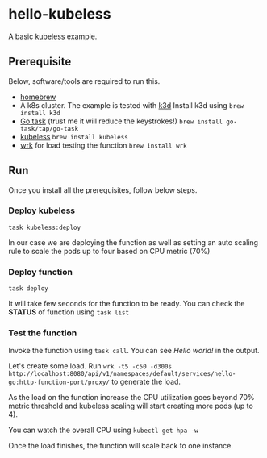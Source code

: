 # hello-kubeless

A basic [kubeless](https://kubeless.io/) example.

## Prerequisite

Below, software/tools are required to run this. 

- [homebrew](https://brew.sh/)
- A k8s cluster. The example is tested with [k3d](https://k3d.io/) Install k3d using `brew install k3d` 
- [Go task](https://taskfile.dev/#/) (trust me it will reduce the keystrokes!) `brew install go-task/tap/go-task`
- [kubeless](https://kubeless.io/) `brew install kubeless`
- [wrk](https://github.com/wg/wrk) for load testing the function `brew install wrk`

## Run

Once you install all the prerequisites, follow below steps.

### Deploy kubeless

```shell
task kubeless:deploy
```

In our case we are deploying the function as well as setting an auto scaling rule to scale the pods up to four based on CPU metric (70%)

### Deploy function

```shell
task deploy
```

It will take few seconds for the function to be ready. You can check the __STATUS__ of function using `task list`

### Test the function

Invoke the function using `task call`. You can see _Hello world!_ in the output.

Let's create some load. Run `wrk -t5 -c50 -d300s http://localhost:8080/api/v1/namespaces/default/services/hello-go:http-function-port/proxy/` to generate the load. 

As the load on the function increase the CPU utilization goes beyond 70% metric threshold and kubeless scaling will start creating more pods (up to 4).

You can watch the overall CPU using `kubectl get hpa -w`

Once the load finishes, the function will scale back to one instance. 
